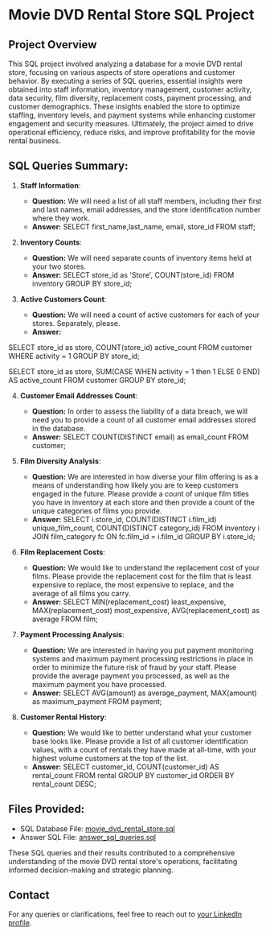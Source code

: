 # Movie DVD Rental Store SQL Project

## Project Overview

This SQL project involved analyzing a database for a movie DVD rental store, focusing on various aspects of store operations and customer behavior. By executing a series of SQL queries, essential insights were obtained into staff information, inventory management, customer activity, data security, film diversity, replacement costs, payment processing, and customer demographics. These insights enabled the store to optimize staffing, inventory levels, and payment systems while enhancing customer engagement and security measures. Ultimately, the project aimed to drive operational efficiency, reduce risks, and improve profitability for the movie rental business.

## SQL Queries Summary:

1. **Staff Information**:
   - **Question:** We will need a list of all staff members, including their first and last names, email addresses, and the store identification number where they work.
   - **Answer:** 
SELECT first_name,last_name, email, store_id
FROM staff; <br />


2. **Inventory Counts**:
   - **Question:** We will need separate counts of inventory items held at your two stores.
   - **Answer:** 
SELECT store_id as 'Store', COUNT(store_id) 
FROM inventory
GROUP BY store_id;


3. **Active Customers Count**:
   - **Question:** We will need a count of active customers for each of your stores. Separately, please.
   - **Answer:** 

 SELECT store_id as store, COUNT(store_id) active_count
 FROM customer
 WHERE activity = 1
 GROUP BY store_id;
 
SELECT store_id as store, SUM(CASE WHEN activity = 1 then 1 ELSE 0 END) AS active_count
FROM customer
GROUP BY store_id;


4. **Customer Email Addresses Count**:
   - **Question:** In order to assess the liability of a data breach, we will need you to provide a count of all customer email addresses stored in the database.
   - **Answer:**
SELECT COUNT(DISTINCT email) as email_count
FROM customer;


5. **Film Diversity Analysis**:
   - **Question:** We are interested in how diverse your film offering is as a means of understanding how likely you are to keep customers engaged in the future. Please provide a count of unique film titles you have in inventory at each store and then provide a count of the unique categories of films you provide.
   - **Answer:**
SELECT i.store_id, COUNT(DISTINCT i.film_id) unique_film_count, COUNT(DISTINCT category_id)
FROM inventory i JOIN film_category fc 
ON fc.film_id = i.film_id 
GROUP BY i.store_id;


6. **Film Replacement Costs**:
   - **Question:** We would like to understand the replacement cost of your films. Please provide the replacement cost for the film that is least expensive to replace, the most expensive to replace, and the average of all films you carry.
   - **Answer:**
SELECT MIN(replacement_cost) least_expensive, MAX(replacement_cost) most_expensive, AVG(replacement_cost) as average 
FROM film;


7. **Payment Processing Analysis**:
   - **Question:** We are interested in having you put payment monitoring systems and maximum payment processing restrictions in place in order to minimize the future risk of fraud by your staff. Please provide the average payment you processed, as well as the maximum payment you have processed.
   - **Answer:**
SELECT AVG(amount) as average_payment, MAX(amount) as maximum_payment
FROM payment;
  

8. **Customer Rental History**:
   - **Question:** We would like to better understand what your customer base looks like. Please provide a list of all customer identification values, with a count of rentals they have made at all-time, with your highest volume customers at the top of the list.
   - **Answer:**
SELECT customer_id, COUNT(customer_id) AS rental_count
FROM rental
GROUP BY customer_id
ORDER BY rental_count DESC;


## Files Provided:
- SQL Database File: [movie_dvd_rental_store.sql](create_mavenmovies_gp1+(1).sql)
- Answer SQL File: [answer_sql_queries.sql](guided_project_1.sql)

These SQL queries and their results contributed to a comprehensive understanding of the movie DVD rental store's operations, facilitating informed decision-making and strategic planning.

## Contact
For any queries or clarifications, feel free to reach out to [your LinkedIn profile](https://www.linkedin.com/in/pratheekpshenoy/).
